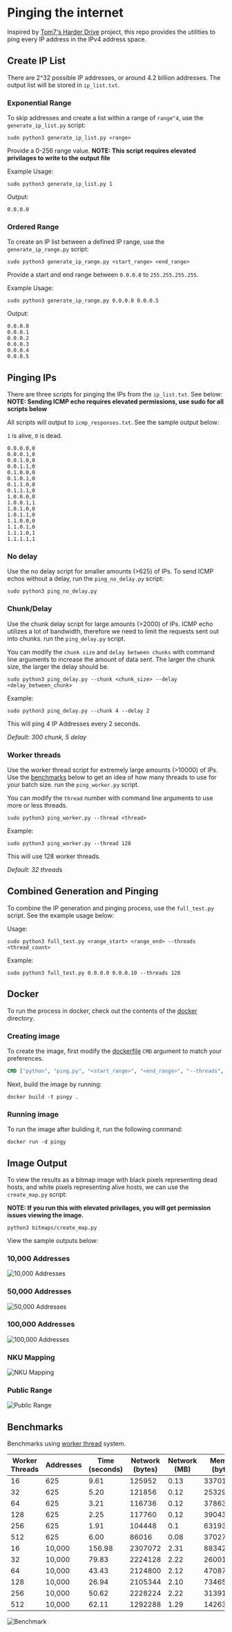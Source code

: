# Pinging the internet
Inspired by [Tom7's Harder Drive](http://tom7.org/harder/) project, this repo provides the utilities to ping every IP address in the IPv4 address space.

## Create IP List
There are 2^32 possible IP addresses, or around 4.2 billion addresses. The output list will be stored in `ip_list.txt`.

### Exponential Range
To skip addresses and create a list within a range of `range^4`, use the `generate_ip_list.py` script:

```shell
sudo python3 generate_ip_list.py <range>
```

Provide a 0-256 range value.
**NOTE: This script requires elevated privilages to write to the output file**

Example Usage:
```shell
sudo python3 generate_ip_list.py 1
```

Output:
```
0.0.0.0
```

### Ordered Range
To create an IP list between a defined IP range, use the `generate_ip_range.py` script:

```shell
sudo python3 generate_ip_range.py <start_range> <end_range>
```

Provide a start and end range between `0.0.0.0` to `255.255.255.255`.

Example Usage:
```shell
sudo python3 generate_ip_range.py 0.0.0.0 0.0.0.5
```

Output:
```
0.0.0.0
0.0.0.1
0.0.0.2
0.0.0.3
0.0.0.4
0.0.0.5
```

## Pinging IPs
There are three scripts for pinging the IPs from the `ip_list.txt`. See below:
**NOTE: Sending ICMP echo requires elevated permissions, use sudo for all scripts below**

All scripts will output to `icmp_responses.txt`. See the sample output below:

`1` is alive, `0` is dead.

```
0.0.0.0,0
0.0.0.1,0
0.0.1.0,0
0.0.1.1,0
0.1.0.0,0
0.1.0.1,0
0.1.1.0,0
0.1.1.1,0
1.0.0.0,0
1.0.0.1,1
1.0.1.0,0
1.0.1.1,0
1.1.0.0,0
1.1.0.1,0
1.1.1.0,1
1.1.1.1,1
```

### No delay 
Use the no delay script for smaller amounts (>625) of IPs. To send ICMP echos without a delay, run the `ping_no_delay.py` script:

```shell
sudo python3 ping_no_delay.py
```

### Chunk/Delay
Use the chunk delay script for large amounts (>2000) of IPs. ICMP echo utilizes a lot of bandwidth, therefore we need to limit the requests sent out into chunks. run the `ping_delay.py` script.

You can modify the `chunk size` and `delay between chunks` with command line arguments to increase the amount of data sent. The larger the chunk size, the larger the delay should be.

```shell
sudo python3 ping_delay.py --chunk <chunk_size> --delay <delay_between_chunk>
```

Example:

```shell
sudo python3 ping_delay.py --chunk 4 --delay 2
```

This will ping 4 IP Addresses every 2 seconds.

*Default: 300 chunk, 5 delay*

### Worker threads
Use the worker thread script for extremely large amounts (>10000) of IPs. Use the [benchmarks](#benchmarks) below to get an idea of how many threads to use for your batch size. run the `ping_worker.py` script.

You can modify the `thread` number with command line arguments to use more or less threads.

```shell
sudo python3 ping_worker.py --thread <thread>
``` 

Example:

```shell
sudo python3 ping_worker.py --thread 128
```

This will use 128 worker threads.

*Default: 32 threads*

## Combined Generation and Pinging
To combine the IP generation and pinging process, use the `full_test.py` script. See the example usage below:

Usage:
```shell
sudo python3 full_test.py <range_start> <range_end> --threads <thread_count>
```

Example:
```shell
sudo python3 full_test.py 0.0.0.0 0.0.0.10 --threads 128
```

## Docker
To run the process in docker, check out the contents of the [docker](/docker) directory.

### Creating image
To create the image, first modify the [dockerfile](/docker/Dockerfile) `CMD` argument to match your preferences.

```dockerfile
CMD ["python", "ping.py", "<start_range>", "<end_range>", "--threads", "<thread_count>"]
```

Next, build the image by running:

```shell
docker build -t pingy .
```

### Running image
To run the image after building it, run the following command:

```shell
docker run -d pingy
```

## Image Output
To view the results as a bitmap image with black pixels representing dead hosts, and white pixels representing alive hosts, we can use the `create_map.py` script:

**NOTE: If you run this with elevated privilages, you will get permission issues viewing the image.**

```shell
python3 bitmaps/create_map.py
```

View the sample outputs below:

### 10,000 Addresses
![10,000 Addresses](bitmaps/10k.png "10,000 Addresses")

### 50,000 Addresses
![50,000 Addresses](bitmaps/50k.png "50,000 Addresses")

### 100,000 Addresses
![100,000 Addresses](bitmaps/104k.png "100,000 Addresses")

### NKU Mapping
![NKU Mapping](bitmaps/NKU.png "NKU Mapping")

### Public Range
![Public Range](bitmaps/public_range.png "Public Range")

## Benchmarks
Benchmarks using [worker thread](#worker-threads) system.

Worker Threads | Addresses | Time (seconds) | Network (bytes) | Network (MB) | Memory (bytes) | Memory (MB)
---------------|-----------|----------------|-----------------|--------------|----------------|------------
16             | 625       | 9.61           | 125952          | 0.13         | 33701888       | 33.7
32             | 625       | 5.20           | 121856          | 0.12         | 25329664       | 25.33
64             | 625       | 3.21           | 116736          | 0.12         | 37863424       | 37.86
128            | 625       | 2.25           | 117760          | 0.12         | 39043072       | 39.04
256            | 625       | 1.91           | 104448          | 0.1          | 63193088       | 63.19 
512            | 625       | 6.00           | 86016           | 0.08         | 37027840       | 37.02
16             | 10,000    | 156.98         | 2307072         | 2.31         | 88342528       | 88.34
32             | 10,000    | 79.83          | 2224128         | 2.22         | 26001408       | 26.00
64             | 10,000    | 43.43          | 2124800         | 2.12         | 47087616       | 47.08
128            | 10,000    | 26.94          | 2105344         | 2.10         | 73465856       | 73.46
256            | 10,000    | 50.62          | 2228224         | 2.22         | 31391744       | 31.39
512            | 10,000    | 62.11          | 1292288         | 1.29         | 142639104      | 142.63

![Benchmark](bench/Figure_2.png "Benchmark")
